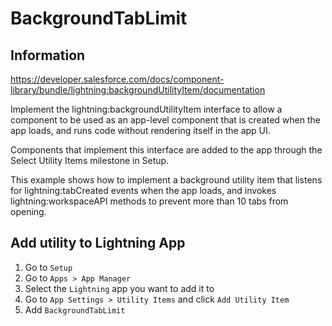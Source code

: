 # BackgroundTabLimit

## Information
https://developer.salesforce.com/docs/component-library/bundle/lightning:backgroundUtilityItem/documentation

Implement the lightning:backgroundUtilityItem interface to allow a component to be used as an app-level component that is created when the app loads, and runs code without rendering itself in the app UI.

Components that implement this interface are added to the app through the Select Utility Items milestone in Setup.

This example shows how to implement a background utility item that listens for lightning:tabCreated events when the app loads, and invokes lightning:workspaceAPI methods to prevent more than 10 tabs from opening. 

## Add utility to Lightning App

1. Go to `Setup`
2. Go to `Apps > App Manager`
3. Select the `Lightning` app you want to add it to
4. Go to `App Settings > Utility Items` and click `Add Utility Item`
5. Add `BackgroundTabLimit`